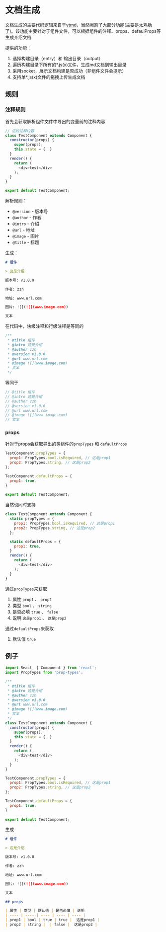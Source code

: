 # 文档生成

文档生成的主要代码逻辑来自于[vtmd](https://github.com/rywaroy/vtmd)，当然阉割了大部分功能(主要是太鸡肋了)。该功能主要针对于组件文件，可以根据组件的注释、props、defaulProps等生成介绍文档

提供的功能：

1. 选择构建目录（entry）和 输出目录（output）
2. 遍历构建目录下所有的*.js(x)文件，生成md文档到输出目录
3. 采用socket，展示文档构建是否成功（非组件文件会提示）
4. 支持单*.js(x)文件的拖拽上传生成文档

## 规则

### 注释规则

首先会获取解析组件文件中导出的变量前的注释内容

```js
// 这段注释内容
class TestComponent extends Component {
  constructor(props) {
    super(props);
    this.state = {  }
  }
  render() { 
    return (
      <div>test</div>
    );
  }
}

export default TestComponent;
```

解析规则：

* `@version` - 版本号
* `@author` - 作者
* `@intro` - 介绍
* `@url` - 地址
* `@image` - 图片
* `@title` - 标题

生成：

```md
# 组件 

> 这是介绍

版本号: v1.0.0 

作者: zzh

地址: www.url.com

图片: ![](![](www.image.com))

文本
```

在代码中，块级注释和行级注释是等同的

```js
/**
 * @title 组件
 * @intro 这是介绍
 * @author zzh
 * @version v1.0.0
 * @url www.url.com
 * @image ![](www.image.com)
 * 文本
 */
```

等同于

```js
// @title 组件
// @intro 这是介绍
// @author zzh
// @version v1.0.0
// @url www.url.com
// @image ![](www.image.com)
// 文本
```

### props

针对于props会获取导出的类组件的`propTypes` 和 `defaultProps`

```js
TestComponent.propTypes = {
  prop1: PropTypes.bool.isRequired, // 这是prop1
  prop2: PropTypes.string, // 这是prop2
};

TestComponent.defaultProps = {
  prop1: true,
}
 
export default TestComponent;
```

当然也同时支持

```js
class TestComponent extends Component {
  static propTypes = {
    prop1: PropTypes.bool.isRequired, // 这是prop1
    prop2: PropTypes.string, // 这是prop2
  };

  static defaultProps = {
    prop1: true,
  }
  render() { 
    return (
      <div>test</div>
    );
  }
}
```

通过`propTypes`来获取

1. 属性 `prop1` 、 `prop2`
2. 类型 `bool` 、 `string`
3. 是否必填 `true` 、 `false`
4. 说明 `这是prop1` 、 `这是prop2`

通过`defaultProps`来获取

1. 默认值 `true`

## 例子

```js
import React, { Component } from 'react';
import PropTypes from 'prop-types';

/**
 * @title 组件
 * @intro 这是介绍
 * @author zzh
 * @version v1.0.0
 * @url www.url.com
 * @image ![](www.image.com)
 * 文本
 */
class TestComponent extends Component {
  constructor(props) {
    super(props);
    this.state = {  }
  }
  render() { 
    return (
      <div>test</div>
    );
  }
}

TestComponent.propTypes = {
  prop1: PropTypes.bool.isRequired, // 这是prop1
  prop2: PropTypes.string, // 这是prop2
};

TestComponent.defaultProps = {
  prop1: true,
}
 
export default TestComponent;
```

生成

```md
# 组件 

> 这是介绍

版本号: v1.0.0 

作者: zzh

地址: www.url.com

图片: ![](![](www.image.com))

文本

## props 

| 属性 | 类型 | 默认值 | 是否必填 | 说明
| ---- | ---- | ---- | ---- | ---- | 
| prop1 | bool | true | true |  这是prop1 | 
| prop2 | string |  | false |  这是prop2 | 


```